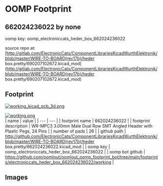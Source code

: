 # OOMP Footprint  
## 662024236022  by none  
  
oomp key: oomp_electroniccats_heder_box_662024236022  
  
source repo at: [http://gitlab.com/ElectronicCats/ComponentLibrariesKicadWurthElektronik/blob/master/WIRE-TO-BOARD(rev17b)/heder box.pretty/690207102672.kicad_mod](http://gitlab.com/ElectronicCats/ComponentLibrariesKicadWurthElektronik/blob/master/WIRE-TO-BOARD(rev17b)/heder box.pretty/690207102672.kicad_mod)  
## Footprint  
  
[![working_kicad_pcb_3d.png](working_kicad_pcb_3d_600.png)](working_kicad_pcb_3d.png)  
  
[![working.png](working_600.png)](working.png)  
| name | value | 
| --- | --- | 
| footprint name | 662024236022 | 
| footprint description | WR-MPC3 3.00mm Male Dual Row SMT Angled Header with Plastic Pegs, 24 Pins | 
| number of pads | 26 | 
| github path | http://github.com/ElectronicCats/ComponentLibrariesKicadWurthElektronik/blob/master/WIRE-TO-BOARD(rev17b)/heder box.pretty/662024236022.kicad_mod | 
| oomp key | oomp_electroniccats_heder_box_662024236022 | 
| oomp bot github | https://github.com/oomlout/oomlout_oomp_footprint_bot/tree/main/footprints/electroniccats_heder_box_662024236022/working | 
## Images  
